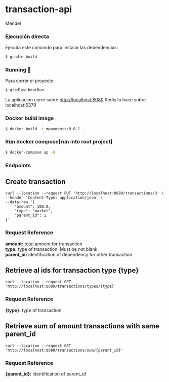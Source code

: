 # transaction-api
Mendel

### Ejecución directa

Ejecuta este comando para instalar las dependencias:

```bash
$ gradle build
```

### Running :runner:

Para correr el proyecto:

```bash
$ gradlew bootRun
```

La aplicación corre sobre <http://localhost:8080>
Redis lo hace sobre localhost:6379
### Docker build image
```bash
$ docker build -t mpayments:0.0.1 .
```

### Run docker compose[run into root project]
```bash
$ docker-compose up -d
```

### Endpoints
## Create transaction
```
curl --location --request PUT 'http://localhost:8080/transactions/3' \
--header 'Content-Type: application/json' \
--data-raw '{
    "amount": 100.0,
    "type": "market",
    "parent_id": 1
}'
```
### Request Reference
<b>amount:</b> total amount for transaction<br>
<b>type:</b> type of transaction. Must be not blank<br>
<b>parent_id:</b> identification of dependency for other transaction<br>

## Retrieve al ids for transaction type {type}
```
curl --location --request GET 'http://localhost:8080/transactions/types/{type}'
```
### Request Reference
<b>{type}:</b> type of transaction<br>

## Retrieve sum of amount transactions with same parent_id
```
curl --location --request GET 'http://localhost:8080/transactions/sum/{parent_id}'
```
### Request Reference
<b>{parent_id}:</b> identification of parent_id
